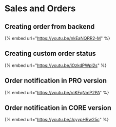 # Sales and Orders

## Creating order from backend

{% embed url="https://youtu.be/nkEaNQRR2-M" %}

## Creating custom order status

{% embed url="https://youtu.be/iOzkdPWpl2s" %}

## Order notification in PRO version

{% embed url="https://youtu.be/rcKFqNmP2PA" %}

## Order notification in CORE version

{% embed url="https://youtu.be/JcyypHRw25c" %}




